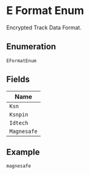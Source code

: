 
# E Format Enum

Encrypted Track Data Format.

## Enumeration

`EFormatEnum`

## Fields

| Name |
|  --- |
| `Ksn` |
| `Ksnpin` |
| `Idtech` |
| `Magnesafe` |

## Example

```
magnesafe
```

